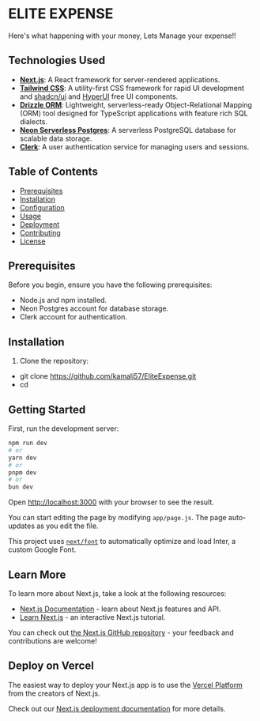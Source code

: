 # ELITE EXPENSE
Here's what happening with your money, Lets Manage your expense!!

## Technologies Used
- [**Next.js**](https://nextjs.org/): A React framework for server-rendered applications.
- [**Tailwind CSS**](https://tailwindcss.com/): A utility-first CSS framework for rapid UI development and [shadcn/ui](https://ui.shadcn.com/) and [HyperUI](https://www.hyperui.dev/) free UI components.
- [**Drizzle ORM**](https://orm.drizzle.team/): Lightweight, serverless-ready Object-Relational Mapping (ORM) tool designed for TypeScript applications with feature rich SQL dialects.
- [**Neon Serverless Postgres**](https://neon.tech/): A serverless PostgreSQL database for scalable data storage.
- [**Clerk**](https://clerk.com/): A user authentication service for managing users and sessions.

 ## Table of Contents

- [Prerequisites](#prerequisites)
- [Installation](#installation)
- [Configuration](#configuration)
- [Usage](#usage)
- [Deployment](#deployment)
- [Contributing](#contributing)
- [License](#license)

## Prerequisites

Before you begin, ensure you have the following prerequisites:

- Node.js and npm installed.
- Neon Postgres account for database storage.
- Clerk account for authentication.

## Installation

1. Clone the repository:
   
* git clone https://github.com/kamalj57/EliteExpense.git
* cd 
## Getting Started

First, run the development server:

```bash
npm run dev
# or
yarn dev
# or
pnpm dev
# or
bun dev
```

Open [http://localhost:3000](http://localhost:3000) with your browser to see the result.

You can start editing the page by modifying `app/page.js`. The page auto-updates as you edit the file.

This project uses [`next/font`](https://nextjs.org/docs/basic-features/font-optimization) to automatically optimize and load Inter, a custom Google Font.

## Learn More

To learn more about Next.js, take a look at the following resources:

- [Next.js Documentation](https://nextjs.org/docs) - learn about Next.js features and API.
- [Learn Next.js](https://nextjs.org/learn) - an interactive Next.js tutorial.

You can check out [the Next.js GitHub repository](https://github.com/vercel/next.js/) - your feedback and contributions are welcome!

## Deploy on Vercel

The easiest way to deploy your Next.js app is to use the [Vercel Platform](https://vercel.com/new?utm_medium=default-template&filter=next.js&utm_source=create-next-app&utm_campaign=create-next-app-readme) from the creators of Next.js.

Check out our [Next.js deployment documentation](https://nextjs.org/docs/deployment) for more details.
